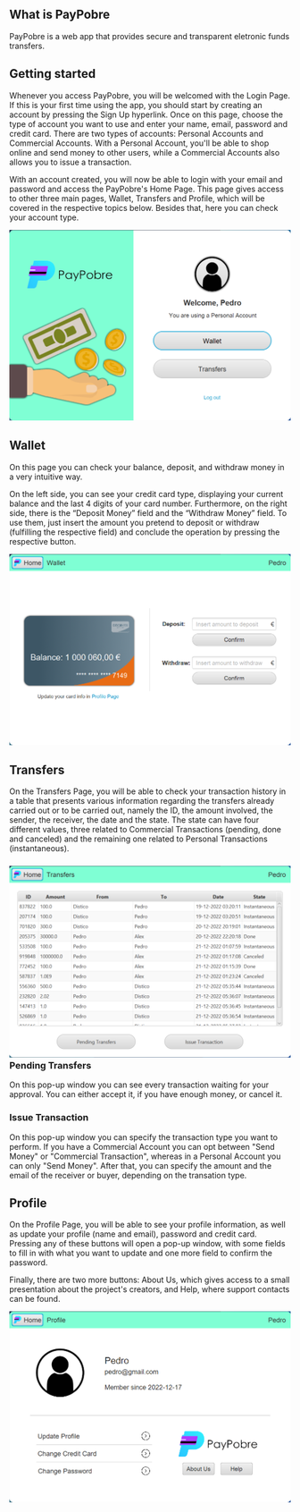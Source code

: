 ## What is PayPobre

PayPobre is a web app that provides secure and transparent eletronic funds transfers.

## Getting started

Whenever you access PayPobre, you will be welcomed with the Login Page. <span dir="">If this is your first time using the app, you should start by creating an account by pressing the Sign Up hyperlink.</span> <span dir="">Once on this page, choose the type of account you want to use and enter your name, email, password and credit card.</span> There are two types of accounts: Personal Accounts and Commercial Accounts. With a Personal Account, you'll be able to shop online and send money to other users, while a Commercial Accounts also allows you to issue a transaction.

With an account created, you will now be able to login with your email and password and access the PayPobre's Home Page. <span dir="">This page gives access to other three main pages, Wallet, Transfers and Profile, which will be covered in the respective topics below.</span> Besides that, here you can check your account type.

![image](uploads/339196d14e314a77f5ec5a1cb7668806/image.png)

## Wallet

<span dir="">On this page you can check your balance, deposit, and withdraw money in a very intuitive way.</span>

<span dir="">On the left side, you can see your credit card type, displaying your current balance and the last 4 digits of your card number. Furthermore, on the right side, there is the “Deposit Money” field and the “Withdraw Money” field. To use them, just insert the amount you pretend to deposit or withdraw (fulfilling the respective field) and conclude the operation by pressing the respective button.</span>

![image](uploads/6d9febe8919cdc50c37adea9eb7d5aba/image.png)

## Transfers

On the Transfers Page, you will be able to check your transaction history in a table that presents various information regarding the transfers already carried out or to be carried out, namely the ID, the amount involved, the sender, the receiver, the date and the state. The state can have four different values, three related to Commercial Transactions (pending, done and canceled) and the remaining one related to Personal Transactions (instantaneous).

### ![image](uploads/5633b20f6c841b2bb371f1c311eb4497/image.png)Pending Transfers

On this pop-up window you can see every transaction waiting for your approval. You can either accept it, if you have enough money, or cancel it.

### Issue Transaction

On this pop-up window you can specify the transaction type you want to perform. If you have a Commercial Account you can opt between "Send Money" or "Commercial Transaction", whereas in a Personal Account you can only "Send Money". After that, you can specify the amount and the email of the receiver or buyer, depending on the transation type.

## Profile

<span dir="">On the Profile Page, you will be able to see your profile information</span>, as well as update your profile (name and email), password and credit card. <span dir="">Pressing any of these buttons will open a pop-up window, with some fields to fill in with what you want to update and one more field to confirm the password.</span>

Finally, there are two more buttons: About Us, which gives access to a small presentation about the project's creators, and Help, <span dir="">where support contacts can be found.</span>

![image](uploads/a5df78550a678c605919edaae76e20cc/image.png)